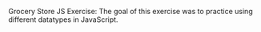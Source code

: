 Grocery Store JS Exercise:
    The goal of this exercise was to practice using different datatypes in JavaScript. 
